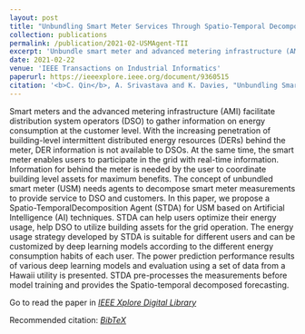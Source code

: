 ```yaml
---
layout: post
title: "Unbundling Smart Meter Services Through Spatio-Temporal Decomposition Agents in DER-rich Environment"
collection: publications
permalink: /publication/2021-02-USMAgent-TII
excerpt: 'Unbundle smart meter and advanced metering infrastructure (AMI) data based on AI agenets to enhance the situational awareness of energy consumption at the customer level.'
date: 2021-02-22
venue: 'IEEE Transactions on Industrial Informatics'
paperurl: https://ieeexplore.ieee.org/document/9360515
citation: '<b>C. Qin</b>, A. Srivastava and K. Davies, "Unbundling Smart Meter Services Through Spatio-Temporal Decomposition Agents in DER-rich Environment," in IEEE Transactions on Industrial Informatics, doi: 10.1109/TII.2021.3060870. - <a href = "https://chuanqin1230.github.io/files/2021-02-USMAgent-TII.bib">[BibTeX]</a>'
---
```


Smart meters and the advanced metering infrastructure (AMI) facilitate distribution system operators (DSO) to gather information on energy consumption at the customer level. With the increasing penetration of building-level intermittent distributed energy resources (DERs) behind the meter, DER information is not available to DSOs. At the same time, the smart meter enables users to participate in the grid with real-time information. Information for behind the meter is needed by the user to coordinate building level assets for maximum benefits. The concept of unbundled smart meter (USM) needs agents to decompose smart meter measurements to provide service to DSO and customers. In this paper, we propose a Spatio-TemporalDecomposition Agent (STDA) for USM based on Artificial Intelligence (AI) techniques. STDA can help users optimize their energy usage, help DSO to utilize building assets for the grid operation. The energy usage strategy developed by STDA is suitable for different users and can be customized by deep learning models according to the different energy consumption habits of each user. The power prediction performance results of various deep learning models and evaluation using a set of data from a Hawaii utility is presented. STDA pre-processes the measurements before model training and provides the Spatio-temporal decomposed forecasting.

Go to read the paper in [*<u>IEEE Xplore Digital Library</u>*](https://ieeexplore.ieee.org/document/9360515)

Recommended citation: [*<u>BibTeX</u>*](https://chuanqin1230.github.io/files/2021-02-USMAgent-TII.bib)


